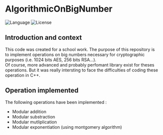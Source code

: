 # AlgorithmicOnBigNumber
![Language](https://img.shields.io/badge/language-C++-blue "Language")
![License](https://img.shields.io/badge/license-MIT-green "License")

## Introduction and context
This code was created for a school work. The purpose of this repository is to implement operations on big numbers necessary for cryptographic purposes (i.e. 1024 bits AES, 256 bits RSA...).</br>
Of course, more advanced and probably perfomant library exist for theses operations. But it was really intersting to face the difficulties of coding these operation in C++.

## Operation implemented
The following operations have been implemented : 
  - Modular addition
  - Modular substraction
  - Modular mutliplication
  - Modular exponentiation (using montgomery algorithm)
